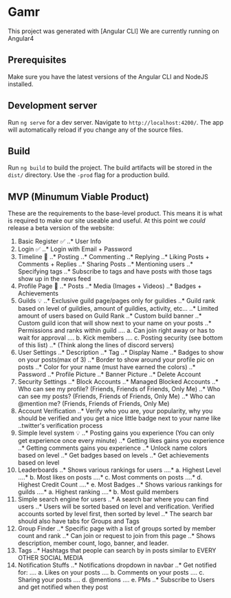 # Gamr

This project was generated with [Angular CLI]
We are currently running on Angular4

## Prerequisites

Make sure you have the latest versions of the Angular CLI and NodeJS installed.

## Development server

Run `ng serve` for a dev server. Navigate to `http://localhost:4200/`. The app will automatically reload if you change any of the source files.

## Build

Run `ng build` to build the project. The build artifacts will be stored in the `dist/` directory. Use the `-prod` flag for a production build.


## MVP (Minumum Viable Product)

These are the requirements to the base-level product. This means it is what is required to make our site useable and useful. At this point we *could* release a beta version of the website:

1.  Basic Register ✅
..* User Info
2.  Login  ✅
..* Login with Email + Password
3.  Timeline 🚧
..* Posting
..* Commenting
..* Replying
..* Liking Posts + Comments + Replies
..* Sharing Posts
..* Mentioning users
..* Specifying tags
..* Subscribe to tags and have posts with those tags show up in the news feed
4.  Profile Page 🚧
..* Posts
..* Media (Images + Videos)
..* Badges + Achievements
5.  Guilds 💡
..* Exclusive guild page/pages only for guildies
..* Guild rank based on level of guildies, amount of guildies, activity, etc...
..* Limited amount of users based on Guild Rank
..* Custom build banner
..* Custom guild icon that will show next to your name on your posts
..* Permissions and ranks within guild
.... a. Can join right away or has to wait for approval
.... b. Kick members
.... c. Posting security (see bottom of this list)
..* (Think along the lines of discord servers)
6.  User Settings
..* Description
..* Tag
..* Display Name
..* Badges to show on your posts(max of 3)
..* Border to show around your profile pic on posts
..* Color for your name (must have earned the colors)
..* Password
..* Profile Picture
..* Banner Picture
..* Delete Account
7.  Security Settings
..* Block Accounts
..* Managed Blocked Accounts
..* Who can see my profile? (Friends, Friends of Friends, Only Me)
..* Who can see my posts? (Friends, Friends of Friends, Only Me)
..* Who can @mention me? (Friends, Friends of Friends, Only Me)
8.  Account Verification
..* Verify who you are, your popularity, why you should be verified and you get a nice little badge next to your name like
..twitter's verification process
9.  Simple level system 💡
..* Posting gains you experience (You can only get experience once every minute)
..* Getting likes gains you experience
..* Getting comments gains you experience
..* Unlock name colors based on level
..* Get badges based on levels
..* Get achievements based on level
10. Leaderboards
..* Shows various rankings for users
....* a. Highest Level
....* b. Most likes on posts
....* c. Most comments on posts
....* d. Highest Credit Count
....* e. Most Badges
..* Shows various rankings for guilds
....* a. Highest ranking
....* b. Most guild members
11. Simple search engine for users
..* A search bar where you can find users
..* Users will be sorted based on level and verification. Verified accounts sorted by level first, then sorted by level
..* The search bar should also have tabs for Groups and Tags
12. Group Finder
..* Specific page with a list of groups sorted by member count and rank
..* Can join or request to join from this page
..* Shows description, member count, logo, banner, and leader. 
13. Tags
..* Hashtags that people can search by in posts similar to EVERY OTHER SOCIAL MEDIA
14. Notification Stuffs
..* Notifications dropdown in navbar
..* Get notified for:
.... a. Likes on your posts
.... b. Comments on your posts
.... c. Sharing your posts
.... d. @mentions
.... e. PMs 
..* Subscribe to Users and get notified when they post





